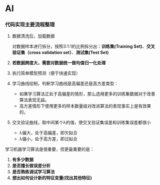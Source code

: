 # AI
### 代码实现主要流程整理

1. 数据清洗后，加载数据

   对数据样本进行拆分，按照3:1:1的比例拆分出：**训练集(Training Set)**、**交叉验证集（cross validation set）**、**测试集(Test Set)**

2. **若数据跨度大，需要对数据统一做均值归一化处理**

3. 执行简单模型预测（便于快速实现）

4. 学习曲线绘制，判断学习曲线是高偏差还是高方差类型：

   - 如果学习算法正处于高偏差的情形，那么选用更多的训练集数据对于改善算法表现无益。
   - 高方差情形下使用更多的样本数量级对改进算法的表现事实上是有效果的。

5. 交叉验证曲线，取中间某个λ的值，使交叉验证集误差和训练集误差都很小

   - λ偏大，处于高偏差，即欠拟合
   - λ偏小，处于高方差，即过拟合



学习机器学习算法是很重要，但更最重要的是：

1. **有多少数据**
2. **是否擅长做误差分析**
3. **是否熟练调试学习算法**
4. **想出如何设计新的特征变量(找出其他特征)**

